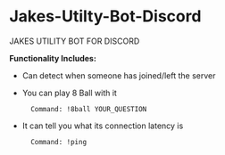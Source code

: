 # Jakes-Utilty-Bot-Discord

JAKES UTILITY BOT FOR DISCORD

<strong>Functionality Includes:</strong>

- Can detect when someone has joined/left the server

- You can play 8 Ball with it

        Command: !8ball YOUR_QUESTION

- It can tell you what its connection latency is

        Command: !ping

